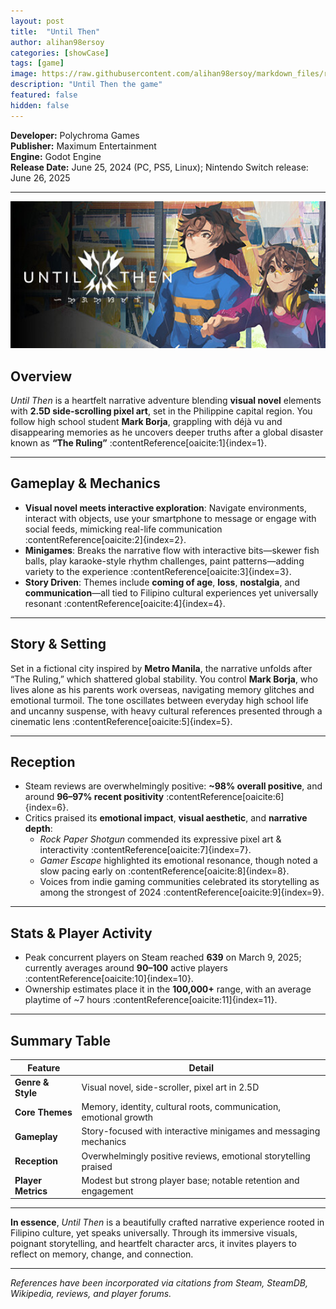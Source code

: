 ```yaml
---
layout: post
title:  "Until Then"
author: alihan98ersoy
categories: [showCase]
tags: [game]
image: https://raw.githubusercontent.com/alihan98ersoy/markdown_files/refs/heads/master/godot_awesome/v001/assets/until_then_header.jpg
description: "Until Then the game"
featured: false
hidden: false
---
```


**Developer:** Polychroma Games  
**Publisher:** Maximum Entertainment  
**Engine:** Godot Engine  
**Release Date:** June 25, 2024 (PC, PS5, Linux); 
			    Nintendo Switch release: June 26, 2025

---

<img src="https://raw.githubusercontent.com/alihan98ersoy/markdown_files/refs/heads/master/godot_awesome/v001/assets/until_then_header.jpg" style="zoom:200%;" />

##  Overview

*Until Then* is a heartfelt narrative adventure blending **visual novel** elements with **2.5D side-scrolling pixel art**, set in the Philippine capital region. You follow high school student **Mark Borja**, grappling with déjà vu and disappearing memories as he uncovers deeper truths after a global disaster known as **“The Ruling”** :contentReference[oaicite:1]{index=1}.

---

##  Gameplay & Mechanics

- **Visual novel meets interactive exploration**: Navigate environments, interact with objects, use your smartphone to message or engage with social feeds, mimicking real-life communication :contentReference[oaicite:2]{index=2}.
- **Minigames**: Breaks the narrative flow with interactive bits—skewer fish balls, play karaoke-style rhythm challenges, paint patterns—adding variety to the experience :contentReference[oaicite:3]{index=3}.
- **Story Driven**: Themes include **coming of age**, **loss**, **nostalgia**, and **communication**—all tied to Filipino cultural experiences yet universally resonant :contentReference[oaicite:4]{index=4}.

---

##  Story & Setting

Set in a fictional city inspired by **Metro Manila**, the narrative unfolds after “The Ruling,” which shattered global stability. You control **Mark Borja**, who lives alone as his parents work overseas, navigating memory glitches and emotional turmoil. The tone oscillates between everyday high school life and uncanny suspense, with heavy cultural references presented through a cinematic lens :contentReference[oaicite:5]{index=5}.

---

##  Reception

- Steam reviews are overwhelmingly positive: **~98% overall positive**, and around **96–97% recent positivity** :contentReference[oaicite:6]{index=6}.
- Critics praised its **emotional impact**, **visual aesthetic**, and **narrative depth**:
  - *Rock Paper Shotgun* commended its expressive pixel art & interactivity :contentReference[oaicite:7]{index=7}.
  - *Gamer Escape* highlighted its emotional resonance, though noted a slow pacing early on :contentReference[oaicite:8]{index=8}.
  - Voices from indie gaming communities celebrated its storytelling as among the strongest of 2024 :contentReference[oaicite:9]{index=9}.

---

##  Stats & Player Activity

- Peak concurrent players on Steam reached **639** on March 9, 2025; currently averages around **90–100** active players :contentReference[oaicite:10]{index=10}.
- Ownership estimates place it in the **100,000+** range, with an average playtime of ~7 hours :contentReference[oaicite:11]{index=11}.

---

##  Summary Table

| Feature            | Detail                                                       |
| ------------------ | ------------------------------------------------------------ |
| **Genre & Style**  | Visual novel, side-scroller, pixel art in 2.5D               |
| **Core Themes**    | Memory, identity, cultural roots, communication, emotional growth |
| **Gameplay**       | Story-focused with interactive minigames and messaging mechanics |
| **Reception**      | Overwhelmingly positive reviews, emotional storytelling praised |
| **Player Metrics** | Modest but strong player base; notable retention and engagement |

---

**In essence**, *Until Then* is a beautifully crafted narrative experience rooted in Filipino culture, yet speaks universally. Through its immersive visuals, poignant storytelling, and heartfelt character arcs, it invites players to reflect on memory, change, and connection.  

---

*References have been incorporated via citations from Steam, SteamDB, Wikipedia, reviews, and player forums.*  
